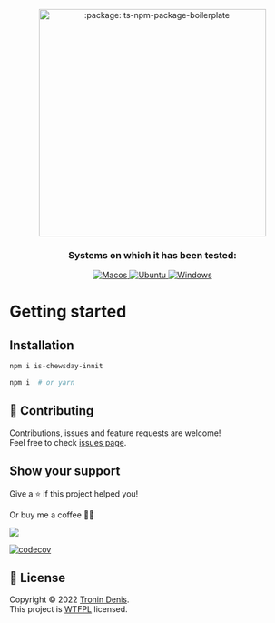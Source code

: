 <p align="center">
 <img width="400px" src="https://i.ytimg.com/vi/tDjuVJWVNXM/maxresdefault.jpg" align="center" alt=":package: ts-npm-package-boilerplate" />

 <h3 align="center">Systems on which it has been tested:</h3>
 <p align="center">
   <a href="https://www.apple.com/br/macos/">
      <img alt="Macos" src="https://img.shields.io/badge/mac%20os-000000?style=for-the-badge&logo=apple&logoColor=white&style=flat" />
    </a>
    <a href="https://ubuntu.com/download">
      <img alt="Ubuntu" src="https://img.shields.io/badge/Ubuntu-E95420?style=for-the-badge&logo=ubuntu&logoColor=white&style=flat" />
    </a>
    <a href="https://www.microsoft.com/pt-br/windows/">
      <img alt="Windows" src="https://img.shields.io/badge/Windows-0078D6?style=for-the-badge&logo=windows&logoColor=white&style=flat" />
    </a>
  </p>


# Getting started

## Installation

```bash
npm i is-chewsday-innit
```
```bash
npm i  # or yarn
```


## 🤝 Contributing

Contributions, issues and feature requests are welcome!<br />Feel free to check [issues page](https://github.com/ts-ign0re/is-chewsday-innit/issues).

## Show your support

Give a ⭐️ if this project helped you!

Or buy me a coffee 🙌🏾

<a href="https://www.buymeacoffee.com/tronin">
    <img src="https://img.buymeacoffee.com/button-api/?text=Buy me a coffee&emoji=&slug=tronin&button_colour=FFDD00&font_colour=000000&font_family=Inter&outline_colour=000000&coffee_colour=ffffff" />
</a>

[![codecov](https://app.codecov.io/gh/ts-ign0re/is-chewsday-innit/branch/master/graph/badge.svg?token=Q9fr548J0D)](https://app.codecov.io/gh/ts-ign0re/is-chewsday-innit)

## 📝 License

Copyright © 2022 [Tronin Denis](https://github.com/ts-ign0re).<br />
This project is [WTFPL](LICENSE) licensed.
